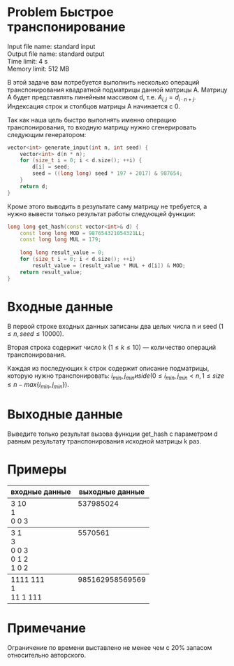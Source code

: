 # Problem Быстрое транспонирование
Input file name: standard input  
Output file name: standard output  
Time limit: 4 s  
Memory limit: 512 MB

В этой задаче вам потребуется выполнить несколько операций транспонирования квадратной подматрицы данной матрицы A. Матрицу A будет представлять линейным массивом d, т.е. $A_{i,j} = d_{i·n + j}$. Индексация строк и столбцов матрицы A начинается с 0.

Так как наша цель быстро выполнять именно операцию транспонирования, то входную матрицу нужно сгенерировать следующим генератором:
```cpp
vector<int> generate_input(int n, int seed) {
    vector<int> d(n * n);
    for (size_t i = 0; i < d.size(); ++i) {
        d[i] = seed; 
        seed = ((long long) seed * 197 + 2017) & 987654;
    }
    return d;
}
```

Кроме этого выводить в результате саму матрицу не требуется, а нужно вывести только результат работы следующей функции:

```cpp
long long get_hash(const vector<int>& d) {
    const long long MOD = 987654321054321LL;
    const long long MUL = 179;
    
    long long result_value = 0;
    for (size_t i = 0; i < d.size(); ++i)
        result_value = (result_value * MUL + d[i]) & MOD;
    return result_value;
}
```

# Входные данные
В первой строке входных данных записаны два целых числа n и seed $(1 \le n, seed \le 10000)$.

Вторая строка содержит число k $(1 \le k \le 10)$ — количество операций транспонирования.

Каждая из последующих k строк содержит описание подматрицы, которую нужно транспонировать: $i_{min}, j_{min} и side (0 \le i_{min}, j_{min} \lt n, 1 \le size \le n - max\{i_{min}, j_{min}\})$.

# Выходные данные
Выведите только результат вызова функции get_hash с параметром d равным результату транспонирования исходной матрицы k раз.

# Примеры
<table>
    <thead>
        <tr>
            <th align="center">входные данные</th>
            <th align="center">выходные данные</th>
        </tr>
    </thead>
    <tbody>
        <tr>
            <td>3 10<br>
                1<br>
                0 0 3
            </td>
            <td valign="top">537985024
            </td>
        </tr>
    </tbody>
    <tbody>
        <tr>
            <td>3 1<br>
                3<br>
                0 0 3<br>
                0 1 2<br>
                1 0 2
            </td>
            <td valign="top">5570561
            </td>
        </tr>
    </tbody>
    <tbody>
        <tr>
            <td>1111 111<br>
                1<br>
                11 1 111
            </td>
            <td valign="top">985162958569569
            </td>
        </tr>
    </tbody>
</table>

# Примечание
Ограничение по времени выставлено не менее чем с 20% запасом относительно авторского.